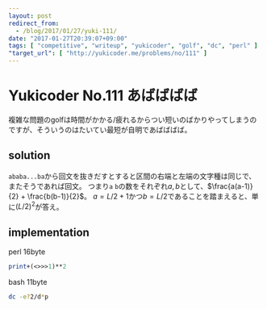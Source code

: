 ```yaml
---
layout: post
redirect_from:
  - /blog/2017/01/27/yuki-111/
date: "2017-01-27T20:39:07+09:00"
tags: [ "competitive", "writeup", "yukicoder", "golf", "dc", "perl" ]
"target_url": [ "http://yukicoder.me/problems/no/111" ]
---
```


# Yukicoder No.111 あばばばば

複雑な問題のgolfは時間がかかる/疲れるからつい短いのばかりやってしまうのですが、そういうのはたいてい最短が自明であばばばば。

## solution

`ababa...ba`から回文を抜きだすとすると区間の右端と左端の文字種は同じで、またそうであれば回文。
つまり`a` `b`の数をそれぞれ$a,b$として、$\frac{a(a-1)}{2} + \frac{b(b-1)}{2}$。
$a = L/2+1$かつ$b = L/2$であることを踏まえると、単に$(L/2)^2$が答え。

## implementation

perl $16$byte

``` perl
print+(<>>>1)**2
```

bash $11$byte

``` sh
dc -e?2/d*p
```

